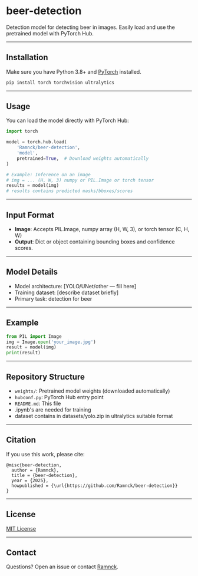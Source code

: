 # beer-detection

Detection model for detecting beer in images.
Easily load and use the pretrained model with PyTorch Hub.

---

## Installation

Make sure you have Python 3.8+ and [PyTorch](https://pytorch.org/) installed.

```bash
pip install torch torchvision ultralytics
```

---

## Usage

You can load the model directly with PyTorch Hub:

```python
import torch

model = torch.hub.load(
    'Ramnck/beer-detection',
    'model',
    pretrained=True,  # Download weights automatically
)

# Example: Inference on an image
# img = ... (H, W, 3) numpy or PIL.Image or torch tensor
results = model(img)
# results contains predicted masks/bboxes/scores
```

---

## Input Format

* **Image**: Accepts PIL.Image, numpy array (H, W, 3), or torch tensor (C, H, W)
* **Output**: Dict or object containing bounding boxes and confidence scores.

---

## Model Details

* Model architecture: \[YOLO/UNet/other — fill here]
* Training dataset: \[describe dataset briefly]
* Primary task: detection for beer

---

## Example

```python
from PIL import Image
img = Image.open('your_image.jpg')
result = model(img)
print(result)
```

---

## Repository Structure

* `weights/`: Pretrained model weights (downloaded automatically)
* `hubconf.py`: PyTorch Hub entry point
* `README.md`: This file
* .ipynb's are needed for training
* dataset contains in datasets/yolo.zip in ultralytics suitable format

---

## Citation

If you use this work, please cite:

```
@misc{beer-detection,
  author = {Ramnck},
  title = {beer-detection},
  year = {2025},
  howpublished = {\url{https://github.com/Ramnck/beer-detection}}
}
```

---

## License

[MIT License](LICENSE)

---

## Contact

Questions? Open an issue or contact [Ramnck](https://github.com/Ramnck).
